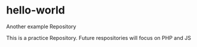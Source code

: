 # hello-world
Another example Repository

This is a practice Repository. Future respositories will focus on PHP and JS
